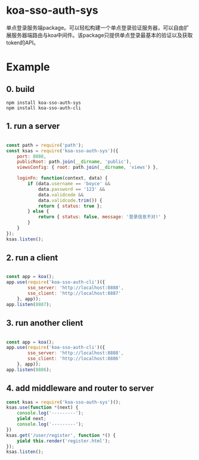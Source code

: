 # koa-sso-auth-sys

单点登录服务端package。可以轻松构建一个单点登录验证服务器，可以自由扩展服务器端路由与koa中间件。该package只提供单点登录最基本的验证以及获取token的API。

# Example

## 0. build

```
npm install koa-sso-auth-sys
npm install koa-sso-auth-cli

```

## 1. run a server

```javascript

const path = require('path');
const ksas = require('koa-sso-auth-sys')({
    port: 8888,
    publicRoot: path.join(__dirname, 'public'),
    viewsConfig: { root: path.join(__dirname, 'views') },

    loginFn: function(context, data) {
        if (data.username == 'boyce' &&
            data.password == '123' &&
            data.validcode &&
            data.validcode.trim()) {
            return { status: true };
        } else {
            return { status: false, message: '登录信息不对!' }
        }
    }
});
ksas.listen();
```

## 2. run a client

```javascript

const app = koa();
app.use(require('koa-sso-auth-cli')({
        sso_server: 'http://localhost:8888',
        sso_client: 'http://localhost:8887'
    }, app));
app.listen(8887);
```

## 3. run another client

```javascript

const app = koa();
app.use(require('koa-sso-auth-cli')({
        sso_server: 'http://localhost:8888',
        sso_client: 'http://localhost:8886'
    }, app));
app.listen(8886);

```

## 4. add middleware and router to server
```javascript
const ksas = require('koa-sso-auth-sys')();
ksas.use(function *(next) {
    console.log('---------');
    yield next;
    console.log('---------');
})
ksas.get('/user/register', function *() {
    yield this.render('register.html');
});
ksas.listen();

```

